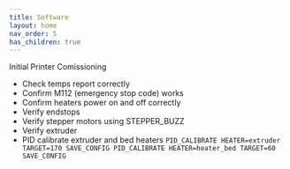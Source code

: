 ```yaml
---
title: Software
layout: home
nav_order: 5
has_children: true
---
```


Initial Printer Comissioning
* Check temps report correctly
* Confirm M112 (emergency stop code) works
* Confirm heaters power on and off correctly
* Verify endstops
* Verify stepper motors using STEPPER_BUZZ
* Verify extruder
* PID calibrate extruder and bed heaters
` PID_CALIBRATE HEATER=extruder TARGET=170
SAVE_CONFIG
PID_CALIBRATE HEATER=heater_bed TARGET=60
SAVE_CONFIG `